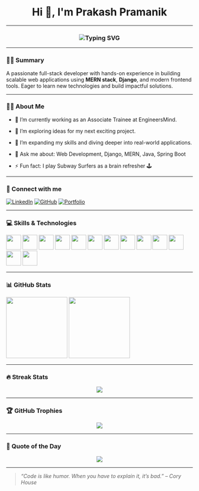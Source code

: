 <h1 align="center">Hi 👋, I'm Prakash Pramanik</h1>
<hr/>

<h3 align="center"><img src="https://readme-typing-svg.herokuapp.com?font=Fira+Code&size=24&pause=1000&center=true&vCenter=true&width=435&lines=Full-Stack+Developer;Open+Source+Enthusiast;Tech+Explorer+%F0%9F%9A%80" alt="Typing SVG" /></h3>

---

### 🧑‍💻 Summary
A passionate full-stack developer with hands-on experience in building scalable web applications using **MERN stack**, **Django**, and modern frontend tools. Eager to learn new technologies and build impactful solutions.

---

### 🙋‍♂️ About Me

- 💼 I’m currently working as an Associate Trainee at EngineersMind.

- 🔭 I’m exploring ideas for my next exciting project.

- 🌱 I’m expanding my skills and diving deeper into real-world applications.

- 💬 Ask me about: Web Development, Django, MERN, Java, Spring Boot

- ⚡ Fun fact: I play Subway Surfers as a brain refresher 🕹️

---

### 🤝 Connect with me

<p align="left">
<a href="https://www.linkedin.com/in/YOUR-LINKEDIN" target="_blank"><img alt="LinkedIn" src="https://img.shields.io/badge/LinkedIn-blue?style=for-the-badge&logo=linkedin&logoColor=white"/></a>
<a href="https://github.com/YOUR-USERNAME" target="_blank"><img alt="GitHub" src="https://img.shields.io/badge/GitHub-black?style=for-the-badge&logo=github&logoColor=white"/></a>
<a href="https://your-portfolio.com" target="_blank"><img alt="Portfolio" src="https://img.shields.io/badge/Portfolio-red?style=for-the-badge&logo=firefox&logoColor=white"/></a>
</p>

---

### 💻 Skills & Technologies

<p align="left">
<img src="https://cdn.jsdelivr.net/gh/devicons/devicon/icons/react/react-original.svg" width="40" height="40"/>
<img src="https://cdn.jsdelivr.net/gh/devicons/devicon/icons/javascript/javascript-original.svg" width="40" height="40"/>
<img src="https://cdn.jsdelivr.net/gh/devicons/devicon/icons/tailwindcss/tailwindcss-plain.svg" width="40" height="40"/>
<img src="https://cdn.jsdelivr.net/gh/devicons/devicon/icons/html5/html5-original.svg" width="40" height="40"/>
<img src="https://cdn.jsdelivr.net/gh/devicons/devicon/icons/css3/css3-original.svg" width="40" height="40"/>
<img src="https://cdn.jsdelivr.net/gh/devicons/devicon/icons/python/python-original.svg" width="40" height="40"/>
<img src="https://cdn.jsdelivr.net/gh/devicons/devicon/icons/nodejs/nodejs-original.svg" width="40" height="40"/>
<img src="https://cdn.jsdelivr.net/gh/devicons/devicon/icons/express/express-original.svg" width="40" height="40"/>
<img src="https://cdn.jsdelivr.net/gh/devicons/devicon/icons/mongodb/mongodb-original.svg" width="40" height="40"/>
<img src="https://cdn.jsdelivr.net/gh/devicons/devicon/icons/mysql/mysql-original.svg" width="40" height="40"/>
<img src="https://cdn.jsdelivr.net/gh/devicons/devicon/icons/spring/spring-original.svg" width="40" height="40"/>
<img src="https://cdn.jsdelivr.net/gh/devicons/devicon/icons/git/git-original.svg" width="40" height="40"/>
<img src="https://cdn.jsdelivr.net/gh/devicons/devicon/icons/django/django-plain.svg" width="40" height="40"/>
</p>

---

### 📊 GitHub Stats

<p align="left">
  <img src="https://github-readme-stats.vercel.app/api?username=YOUR-USERNAME&show_icons=true&theme=radical" height="165"/>
  <img src="https://github-readme-stats.vercel.app/api/top-langs/?username=YOUR-USERNAME&layout=compact&theme=radical" height="165"/>
</p>

---

### 🔥 Streak Stats

<p align="center">
  <img src="https://github-readme-streak-stats.herokuapp.com/?user=YOUR-USERNAME&theme=radical" />
</p>

---

### 🏆 GitHub Trophies

<p align="center">
  <img src="https://github-profile-trophy.vercel.app/?username=YOUR-USERNAME&theme=dracula&row=1&no-frame=true"/>
</p>

---

### 🚀 Quote of the Day

<p align="center">
  <img src="https://quotes-github-readme.vercel.app/api?type=horizontal&theme=radical"/>
</p>

---

> _“Code is like humor. When you have to explain it, it’s bad.” – Cory House_

